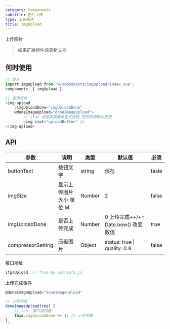 ```yaml
---
category: Components
subtitle: 图片上传
type: 上传图片
title: imgUpload
---
```


上传图片
> 如果扩展组件请更新文档

## 何时使用

```js
// 导入
import imgUpload from '@/components/imgUpload/index.vue';
components: { imgUpload },

// 使用组件
<img-upload 
    :imgUploadDone="imgUploadDone" 
    @doneImageUpload="doneImageUpload">
        // slot 根据实际情景定义按钮,否则使用默认按钮
        <img slot="uploadButton" /> 
</img-upload>
```

## API

| 参数 | 说明 | 类型 | 默认值 | 必须 |
| --- | --- | --- | --- | --- |
| buttonText | 按钮文字 | string | 保存 | fasle |
| imgSize | 显示上传图片大小 单位 M | Number | 2 | false |
| imgUploadDone | 是否上传完成 | Number | 0 上传完成++/+= Date.now() 改变数值 | true |
| compressorSetting | 压缩图片 | Object | status: true \| quality: 0.8 | false |

接口地址

```js
ifpsUpload, // from by api/ipfs.js
``` 

上传完成事件

````js
@doneImageUpload="doneImageUpload"

// 上传完成
doneImageUpload(res) {
    // res  接口返回值
    this.imgUploadDone += 1; // 上传完成
},
```
